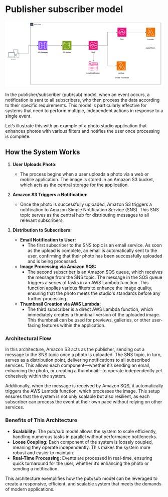 # Publisher subscriber model

![Photo-studio-application-pubsub-event-driven-architecture](1-Photo-studio-application-pubsub-event-driven-architecture.png)

In the publisher/subscriber (pub/sub) model, when an event occurs, a notification is sent to all subscribers, who then process the data according to their specific requirements. This model is particularly effective for systems that need to perform multiple, independent actions in response to a single event.

Let’s illustrate this with an example of a photo studio application that enhances photos with various filters and notifies the user once processing is complete.

## How the System Works

1. **User Uploads Photo:**
   - The process begins when a user uploads a photo via a web or mobile application. The image is stored in an Amazon S3 bucket, which acts as the central storage for the application.

2. **Amazon S3 Triggers a Notification:**
   - Once the photo is successfully uploaded, Amazon S3 triggers a notification to Amazon Simple Notification Service (SNS). This SNS topic serves as the central hub for distributing messages to all relevant subscribers.

3. **Distribution to Subscribers:**
   - **Email Notification to User:**
     - The first subscriber to the SNS topic is an email service. As soon as the upload is complete, an email is automatically sent to the user, confirming that their photo has been successfully uploaded and is being processed.
   - **Image Processing via Amazon SQS:**
     - The second subscriber is an Amazon SQS queue, which receives the message from the SNS topic. The message in the SQS queue triggers a series of tasks in an AWS Lambda function. This function applies various filters to enhance the image quality, ensuring that the photo meets the studio's standards before any further processing.
   - **Thumbnail Creation via AWS Lambda:**
     - The third subscriber is a direct AWS Lambda function, which immediately creates a thumbnail version of the uploaded image. This thumbnail can be used for previews, galleries, or other user-facing features within the application.

### Architectural Flow

In this architecture, Amazon S3 acts as the publisher, sending out a message to the SNS topic once a photo is uploaded. The SNS topic, in turn, serves as a distribution point, delivering notifications to all subscribed services. This allows each component—whether it’s sending an email, enhancing the photo, or creating a thumbnail—to operate independently yet cohesively within the system.

Additionally, when the message is received by Amazon SQS, it automatically triggers the AWS Lambda function, which processes the image. This setup ensures that the system is not only scalable but also resilient, as each subscriber can process the event at their own pace without relying on other services.

### Benefits of This Architecture

- **Scalability:** The pub/sub model allows the system to scale efficiently, handling numerous tasks in parallel without performance bottlenecks.
- **Loose Coupling:** Each component of the system is loosely coupled, meaning they operate independently. This makes the system more robust and easier to maintain.
- **Real-Time Processing:** Events are processed in real-time, ensuring quick turnaround for the user, whether it’s enhancing the photo or sending a notification.

This architecture exemplifies how the pub/sub model can be leveraged to create a responsive, efficient, and scalable system that meets the demands of modern applications.
